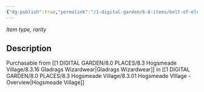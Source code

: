 ```yaml
---
{"dg-publish":true,"permalink":"/1-digital-garden/6-0-items/belt-of-elemental-resistance/","tags":["#item","#magical"]}
---
```


*Item type, rarity*

## Description

Purchasable from [[1 DIGITAL GARDEN/8.0 PLACES/8.3 Hogsmeade Village/8.3.16 Gladrags Wizardwear\|Gladrags Wizardwear]] in [[1 DIGITAL GARDEN/8.0 PLACES/8.3 Hogsmeade Village/8.3.01 Hogsmeade VIllage - Overview\|Hogsmeade Village]]